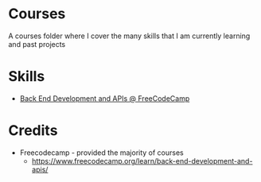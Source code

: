 # Courses
A courses folder where I cover the many skills that I am currently learning and past projects

# Skills
* [Back End Development and APIs @ FreeCodeCamp](https://www.freecodecamp.org/learn/back-end-development-and-apis/)

# Credits
* Freecodecamp - provided the majority of courses
  - https://www.freecodecamp.org/learn/back-end-development-and-apis/
